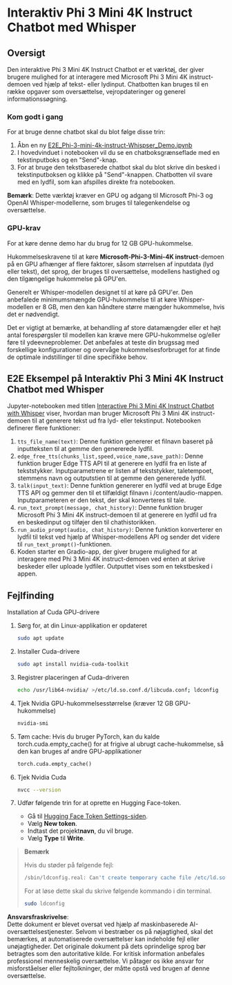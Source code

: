 # Interaktiv Phi 3 Mini 4K Instruct Chatbot med Whisper

## Oversigt

Den interaktive Phi 3 Mini 4K Instruct Chatbot er et værktøj, der giver brugere mulighed for at interagere med Microsoft Phi 3 Mini 4K instruct-demoen ved hjælp af tekst- eller lydinput. Chatbotten kan bruges til en række opgaver som oversættelse, vejropdateringer og generel informationssøgning.

### Kom godt i gang

For at bruge denne chatbot skal du blot følge disse trin:

1. Åbn en ny [E2E_Phi-3-mini-4k-instruct-Whispser_Demo.ipynb](https://github.com/microsoft/Phi-3CookBook/blob/main/code/06.E2E/E2E_Phi-3-mini-4k-instruct-Whispser_Demo.ipynb)
2. I hovedvinduet i notebooken vil du se en chatboksgrænseflade med en tekstinputboks og en "Send"-knap.
3. For at bruge den tekstbaserede chatbot skal du blot skrive din besked i tekstinputboksen og klikke på "Send"-knappen. Chatbotten vil svare med en lydfil, som kan afspilles direkte fra notebooken.

**Bemærk**: Dette værktøj kræver en GPU og adgang til Microsoft Phi-3 og OpenAI Whisper-modellerne, som bruges til talegenkendelse og oversættelse.

### GPU-krav

For at køre denne demo har du brug for 12 GB GPU-hukommelse.

Hukommelseskravene til at køre **Microsoft-Phi-3-Mini-4K instruct**-demoen på en GPU afhænger af flere faktorer, såsom størrelsen af inputdata (lyd eller tekst), det sprog, der bruges til oversættelse, modellens hastighed og den tilgængelige hukommelse på GPU'en.

Generelt er Whisper-modellen designet til at køre på GPU'er. Den anbefalede minimumsmængde GPU-hukommelse til at køre Whisper-modellen er 8 GB, men den kan håndtere større mængder hukommelse, hvis det er nødvendigt.

Det er vigtigt at bemærke, at behandling af store datamængder eller et højt antal forespørgsler til modellen kan kræve mere GPU-hukommelse og/eller føre til ydeevneproblemer. Det anbefales at teste din brugssag med forskellige konfigurationer og overvåge hukommelsesforbruget for at finde de optimale indstillinger til dine specifikke behov.

## E2E Eksempel på Interaktiv Phi 3 Mini 4K Instruct Chatbot med Whisper

Jupyter-notebooken med titlen [Interactive Phi 3 Mini 4K Instruct Chatbot with Whisper](https://github.com/microsoft/Phi-3CookBook/blob/main/code/06.E2E/E2E_Phi-3-mini-4k-instruct-Whispser_Demo.ipynb) viser, hvordan man bruger Microsoft Phi 3 Mini 4K instruct-demoen til at generere tekst ud fra lyd- eller tekstinput. Notebooken definerer flere funktioner:

1. `tts_file_name(text)`: Denne funktion genererer et filnavn baseret på inputteksten til at gemme den genererede lydfil.
1. `edge_free_tts(chunks_list,speed,voice_name,save_path)`: Denne funktion bruger Edge TTS API til at generere en lydfil fra en liste af tekststykker. Inputparametrene er listen af tekststykker, taletempoet, stemmens navn og outputstien til at gemme den genererede lydfil.
1. `talk(input_text)`: Denne funktion genererer en lydfil ved at bruge Edge TTS API og gemmer den til et tilfældigt filnavn i /content/audio-mappen. Inputparameteren er den tekst, der skal konverteres til tale.
1. `run_text_prompt(message, chat_history)`: Denne funktion bruger Microsoft Phi 3 Mini 4K instruct-demoen til at generere en lydfil ud fra en beskedinput og tilføjer den til chathistorikken.
1. `run_audio_prompt(audio, chat_history)`: Denne funktion konverterer en lydfil til tekst ved hjælp af Whisper-modellens API og sender det videre til `run_text_prompt()`-funktionen.
1. Koden starter en Gradio-app, der giver brugere mulighed for at interagere med Phi 3 Mini 4K instruct-demoen ved enten at skrive beskeder eller uploade lydfiler. Outputtet vises som en tekstbesked i appen.

## Fejlfinding

Installation af Cuda GPU-drivere

1. Sørg for, at din Linux-applikation er opdateret

    ```bash
    sudo apt update
    ```

1. Installer Cuda-drivere

    ```bash
    sudo apt install nvidia-cuda-toolkit
    ```

1. Registrer placeringen af Cuda-driveren

    ```bash
    echo /usr/lib64-nvidia/ >/etc/ld.so.conf.d/libcuda.conf; ldconfig
    ```

1. Tjek Nvidia GPU-hukommelsesstørrelse (kræver 12 GB GPU-hukommelse)

    ```bash
    nvidia-smi
    ```

1. Tøm cache: Hvis du bruger PyTorch, kan du kalde torch.cuda.empty_cache() for at frigive al ubrugt cache-hukommelse, så den kan bruges af andre GPU-applikationer

    ```python
    torch.cuda.empty_cache() 
    ```

1. Tjek Nvidia Cuda

    ```bash
    nvcc --version
    ```

1. Udfør følgende trin for at oprette en Hugging Face-token.

    - Gå til [Hugging Face Token Settings-siden](https://huggingface.co/settings/tokens?WT.mc_id=aiml-137032-kinfeylo).
    - Vælg **New token**.
    - Indtast det projekt**navn**, du vil bruge.
    - Vælg **Type** til **Write**.

> **Bemærk**
>
> Hvis du støder på følgende fejl:
>
> ```bash
> /sbin/ldconfig.real: Can't create temporary cache file /etc/ld.so.cache~: Permission denied 
> ```
>
> For at løse dette skal du skrive følgende kommando i din terminal.
>
> ```bash
> sudo ldconfig
> ```

**Ansvarsfraskrivelse**:  
Dette dokument er blevet oversat ved hjælp af maskinbaserede AI-oversættelsestjenester. Selvom vi bestræber os på nøjagtighed, skal det bemærkes, at automatiserede oversættelser kan indeholde fejl eller unøjagtigheder. Det originale dokument på dets oprindelige sprog bør betragtes som den autoritative kilde. For kritisk information anbefales professionel menneskelig oversættelse. Vi påtager os ikke ansvar for misforståelser eller fejltolkninger, der måtte opstå ved brugen af denne oversættelse.